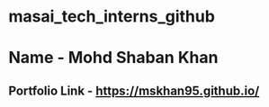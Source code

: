 # masai_tech_interns_github

# Name - Mohd Shaban Khan
## Portfolio Link - https://mskhan95.github.io/